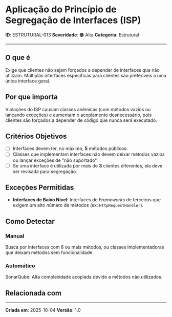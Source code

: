 # Aplicação do Princípio de Segregação de Interfaces (ISP)

**ID**: ESTRUTURAL-013
**Severidade**: 🟠 Alta
**Categoria**: Estrutural

---

## O que é

Exige que clientes não sejam forçados a depender de interfaces que não utilizam. Múltiplas interfaces específicas para clientes são preferíveis a uma única interface geral.

## Por que importa

Violações do ISP causam classes anêmicas (com métodos vazios ou lançando exceções) e aumentam o acoplamento desnecessário, pois clientes são forçados a depender de código que nunca será executado.

## Critérios Objetivos

- [ ] Interfaces devem ter, no máximo, **5** métodos públicos.
- [ ] Classes que implementam interfaces não devem deixar métodos vazios ou lançar exceções de "não suportado".
- [ ] Se uma interface é utilizada por mais de **3** clientes diferentes, ela deve ser revisada para segregação.

## Exceções Permitidas

- **Interfaces de Baixo Nível**: Interfaces de *Frameworks* de terceiros que exigem um alto número de métodos (ex: `HttpRequestHandler`).

## Como Detectar

### Manual

Busca por interfaces com 8 ou mais métodos, ou classes implementadoras que deixam métodos sem funcionalidade.

### Automático

SonarQube: Alta complexidade acoplada devido a métodos não utilizados.

## Relacionada com


---

**Criada em**: 2025-10-04
**Versão**: 1.0
